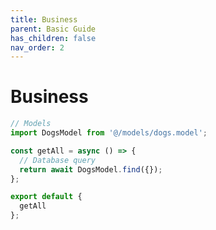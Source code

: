 ```yaml
---
title: Business
parent: Basic Guide
has_children: false
nav_order: 2
---
```


# Business

```javascript
// Models
import DogsModel from '@/models/dogs.model';

const getAll = async () => {
  // Database query
  return await DogsModel.find({});
};

export default {
  getAll
};
```
